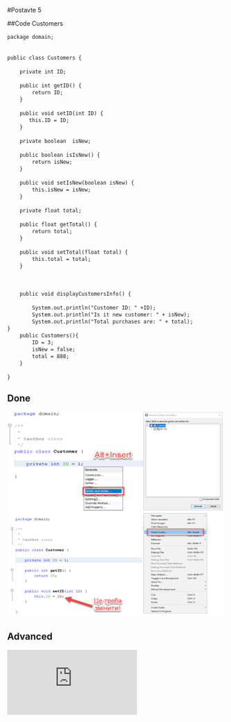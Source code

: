#Postavte 5

##Code Customers
```
package domain;


public class Customers {

    private int ID;

    public int getID() {
        return ID;
    }

    public void setID(int ID) {
       this.ID = ID;
    }
    
    private boolean  isNew;  
    
    public boolean isIsNew() {
        return isNew;
    }

    public void setIsNew(boolean isNew) {
        this.isNew = isNew;
    }

    private float total;
    
    public float getTotal() {
        return total;
    }

    public void setTotal(float total) {
        this.total = total;
    }
      
   
    
    public void displayCustomersInfo() {
    
        System.out.println("Customer ID: " +ID);
        System.out.println("Is it new customer: " + isNew);
        System.out.println("Total purchases are: " + total);
}
    public Customers(){
        ID = 3;
        isNew = false;
        total = 888;
    }
    
}
```
## Done
![](https://github.com/ppc-ntu-khpi/34---classes-and-modifiers-IvanMishchenko1/blob/main/images/GetterAndSetter.png)

## Advanced
![](https://github.com/ppc-ntu-khpi/34---classes-and-modifiers-IvanMishchenko1/blob/main/images/placeholder.txt)
